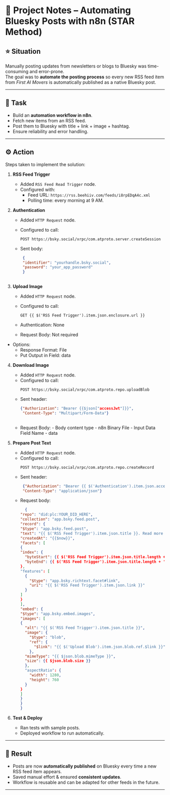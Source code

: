 # 📌 Project Notes – Automating Bluesky Posts with n8n (STAR Method)

## ⭐ Situation
Manually posting updates from newsletters or blogs to Bluesky was time-consuming and error-prone.  
The goal was to **automate the posting process** so every new RSS feed item from *First AI Movers* is automatically published as a native Bluesky post.

---

## 🎯 Task
- Build an **automation workflow in n8n**.  
- Fetch new items from an RSS feed.  
- Post them to Bluesky with title + link + image + hashtag.  
- Ensure reliability and error handling.  

---

## ⚙️ Action
Steps taken to implement the solution:

1. **RSS Feed Trigger**
   - Added `RSS Feed Read Trigger` node.  
   - Configured with:  
     - Feed URL: `https://rss.beehiiv.com/feeds/i8rpEDqA4c.xml`  
     - Polling time: every morning at 9 AM.
    
2. **Authentication**
   - Added `HTTP Request` node.  
   - Configured to call:  
     ```
     POST https://bsky.social/xrpc/com.atproto.server.createSession
     ```  

   - Sent body:  
     ```json
      {
      "identifier": "yourhandle.bsky.social",
      "password": "your_app_password"
      }
           
     ```
  
3. **Upload Image**
   - Added `HTTP Request` node.  
   - Configured to call:  
     ```
     GET {{ $('RSS Feed Trigger').item.json.enclosure.url }}
     ```
   - Authentication: None

   - Request Body: Not required

  - Options:
      - Response Format: File
      - Put Output in Field: data

4. **Download Image**
   - Added `HTTP Request` node.  
   - Configured to call:  
     ```
     POST https://bsky.social/xrpc/com.atproto.repo.uploadBlob
     ```
   - Sent header:
     ```json
     {"Authorization": "Bearer {{$json["accessJwt"]}}",
      "Content-Type": "Multipart/Form-Data"}
           
     ```
   - Request Body:
         - Body content type - n8n Binary File
         - Input Data Field Name - data


5. **Prepare Post Text**
   - Added `HTTP Request` node. 
   - Configured to call: 
     ```
     POST https://bsky.social/xrpc/com.atproto.repo.createRecord
     ```
   - Sent header:
     ```json
      {"Authorization": "Bearer {{ $('Authentication').item.json.accessJwt }}",
      "Content-Type": "application/json"}
     ```
    - Request body:
        ```json
          {
      "repo": "did:plc:YOUR_DID_HERE",
      "collection": "app.bsky.feed.post",
      "record": {
      "$type": "app.bsky.feed.post",
      "text": "{{ $('RSS Feed Trigger').item.json.title }}. Read more on First AI Movers: {{ $('RSS Feed Trigger').item.json.link }} #FirstAIMovers",
      "createdAt": "{{$now}}",
      "facets": [
      {
        "index": {
          "byteStart": {{ $('RSS Feed Trigger').item.json.title.length + '. Read more on First AI Movers: '.length }},
          "byteEnd": {{ $('RSS Feed Trigger').item.json.title.length + '. Read more on First AI Movers: '.length + $('RSS Feed Trigger').item.json.link.length }}
        },
        "features": [
          {
            "$type": "app.bsky.richtext.facet#link",
            "uri": "{{ $('RSS Feed Trigger').item.json.link }}"
          }
        ]
      }
      ],
      "embed": {
      "$type": "app.bsky.embed.images",
      "images": [
        {
          "alt": "{{ $('RSS Feed Trigger').item.json.title }}",
          "image": {
            "$type": "blob",
            "ref": {
              "$link": "{{ $('Upload Blob').item.json.blob.ref.$link }}"
            },
          "mimeType": "{{ $json.blob.mimeType }}",
          "size": {{ $json.blob.size }}
          },
          "aspectRatio": {
            "width": 1280,
            "height": 760
          }
        }
      ]
      }
      }
      }

        ```

5. **Test & Deploy**
   - Ran tests with sample posts.  
   - Deployed workflow to run automatically.  

---

## 🚀 Result
- Posts are now **automatically published** on Bluesky every time a new RSS feed item appears.  
- Saved manual effort & ensured **consistent updates**.  
- Workflow is reusable and can be adapted for other feeds in the future.  

---
